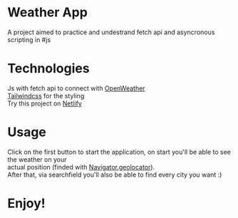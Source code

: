 # Weather App <WIP>

A project aimed to practice and undestrand fetch api and asyncronous scripting in #js </br>
# Technologies </br>
Js with fetch api to connect with <a href="https://openweathermap.org/">OpenWeather</a> <br>
<a href="https://tailwindcss.com">Tailwindcss</a> for the styling</br>
Try this project on <a href="https://skyweather-frenz.netlify.app">Netlify</a><br>
# Usage #
Click on the first button to start the application, on start you'll be able to see the weather on your<br>
actual position (finded with <a href="https://developer.mozilla.org/en-US/docs/Web/API/Navigator/geolocation">Navigator.geolocator</a>).<br>
After that, via searchfield you'll also be able to find every city you want :)
 
# Enjoy! #
